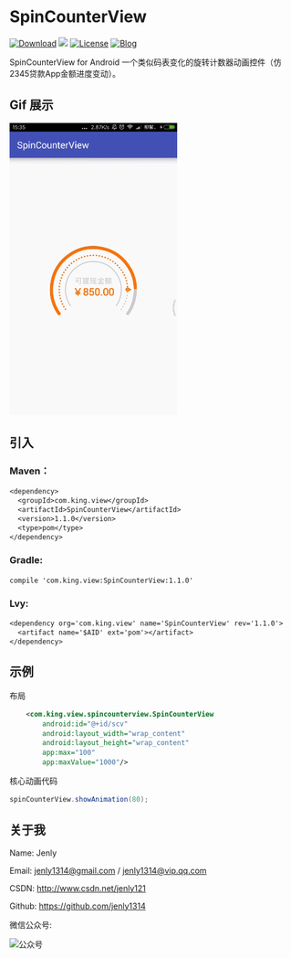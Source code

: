 # SpinCounterView
[![Download](https://img.shields.io/badge/download-App-blue.svg)](https://raw.githubusercontent.com/jenly1314/SpinCounterView/master/app/app-release.apk)
[![](https://jitpack.io/v/jenly1314/SpinCounterView.svg)](https://jitpack.io/#jenly1314/SpinCounterView)
[![License](https://img.shields.io/badge/license-MIT-blue.svg)](https://opensource.org/licenses/mit-license.php)
[![Blog](https://img.shields.io/badge/blog-Jenly-9933CC.svg)](http://blog.csdn.net/jenly121)

SpinCounterView for Android 一个类似码表变化的旋转计数器动画控件（仿2345贷款App金额进度变动）。

## Gif 展示
![Image](GIF.gif)

## 引入

### Maven：
```
<dependency>
  <groupId>com.king.view</groupId>
  <artifactId>SpinCounterView</artifactId>
  <version>1.1.0</version>
  <type>pom</type>
</dependency>
```
### Gradle:
```
compile 'com.king.view:SpinCounterView:1.1.0'
```
### Lvy:
```
<dependency org='com.king.view' name='SpinCounterView' rev='1.1.0'>
  <artifact name='$AID' ext='pom'></artifact>
</dependency>
```

## 示例

布局
```Xml
    <com.king.view.spincounterview.SpinCounterView
        android:id="@+id/scv"
        android:layout_width="wrap_content"
        android:layout_height="wrap_content"
        app:max="100"
        app:maxValue="1000"/>
```

核心动画代码
```Java
spinCounterView.showAnimation(80);
```

## 关于我
   Name: Jenly

   Email: jenly1314@gmail.com / jenly1314@vip.qq.com

   CSDN: http://www.csdn.net/jenly121

   Github: https://github.com/jenly1314

   微信公众号:

   ![公众号](http://olambmg9j.bkt.clouddn.com/jenly666.jpg)

